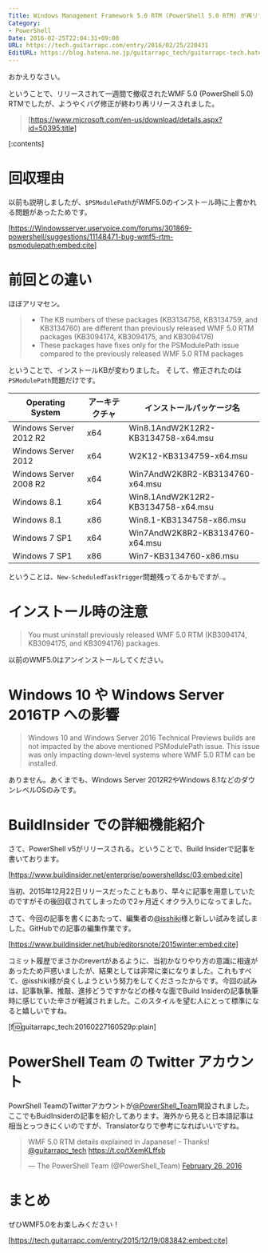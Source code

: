 ```yaml
---
Title: Windows Management Framework 5.0 RTM (PowerShell 5.0 RTM) が再リリースされました
Category:
- PowerShell
Date: 2016-02-25T22:04:31+09:00
URL: https://tech.guitarrapc.com/entry/2016/02/25/220431
EditURL: https://blog.hatena.ne.jp/guitarrapc_tech/guitarrapc-tech.hatenablog.com/atom/entry/10328537792364785072
---
```


おかえりなさい。

ということで、リリースされて一週間で撤収されたWMF 5.0 (PowerShell 5.0) RTMでしたが、ようやくバグ修正が終わり再リリースされました。

> [https://www.microsoft.com/en-us/download/details.aspx?id=50395:title]


[:contents]

# 回収理由

以前も説明しましたが、`$PSModulePath`がWMF5.0のインストール時に上書かれる問題があったためです。

[https://Windowsserver.uservoice.com/forums/301869-powershell/suggestions/11148471-bug-wmf5-rtm-psmodulepath:embed:cite]


# 前回との違い

ほぼアリマセン。

> - The KB numbers of these packages (KB3134758, KB3134759, and KB3134760) are different than previously released WMF 5.0 RTM packages (KB3094174, KB3094175, and KB3094176)
> - These packages have fixes only for the PSModulePath issue compared to the previously released WMF 5.0 RTM packages

ということで、インストールKBが変わりました。
そして、修正されたのは`PSModulePath`問題だけです。

Operating System	| アーキテクチャ	| インストールパッケージ名
---- | ---- | ----
Windows Server 2012 R2	| x64	| Win8.1AndW2K12R2-KB3134758-x64.msu
Windows Server 2012	| x64	| W2K12-KB3134759-x64.msu
Windows Server 2008 R2	| x64	| Win7AndW2K8R2-KB3134760-x64.msu
Windows 8.1	| x64	| Win8.1AndW2K12R2-KB3134758-x64.msu
Windows 8.1	| x86	| Win8.1-KB3134758-x86.msu
Windows 7 SP1	| x64	| Win7AndW2K8R2-KB3134760-x64.msu
Windows 7 SP1	| x86	| Win7-KB3134760-x86.msu


ということは、`New-ScheduledTaskTrigger`問題残ってるかもですが..。

# インストール時の注意

> You must uninstall previously released WMF 5.0 RTM (KB3094174, KB3094175, and KB3094176) packages.

以前のWMF5.0はアンインストールしてください。


# Windows 10 や Windows Server 2016TP への影響

> Windows 10 and Windows Server 2016 Technical Previews builds are not impacted by the above mentioned PSModulePath issue. This issue was only impacting down-level systems where WMF 5.0 RTM can be installed.

ありません。あくまでも、Windows Server 2012R2やWindows 8.1などのダウンレベルOSのみです。

# BuildInsider での詳細機能紹介

さて、PowerShell v5がリリースされる。ということで、Build Insiderで記事を書いております。

[https://www.buildinsider.net/enterprise/powershelldsc/03:embed:cite]

当初、2015年12月22日リリースだったこともあり、早々に記事を用意していたのですがその後回収されてしまったので2ヶ月近くオクラ入りになってました。

さて、今回の記事を書くにあたって、編集者の[@isshiki](https://twitter.com/isshiki)様と新しい試みを試しました。GitHubでの記事の編集作業です。

[https://www.buildinsider.net/hub/editorsnote/2015winter:embed:cite]

コミット履歴でまさかのrevertがあるように、当初かなりやり方の意識に相違があったため戸惑いましたが、結果としては非常に楽になりました。これもすべて、@isshiki様が良くしようという努力をしてくださったからです。今回の試みは、記事執筆、推敲、進捗どうですかなどの様々な面でBuild Insiderの記事執筆時に感じていた辛さが軽減されました。このスタイルを望む人にとって標準になると嬉しいですね。

[f:id:guitarrapc_tech:20160227160529p:plain]

# PowerShell Team の Twitter アカウント

PowrShell TeamのTwitterアカウントが[@PowerShell_Team](https://twitter.com/PowerShell_Team)開設されました。ここでもBuidInsiderの記事を紹介してあります。海外から見ると日本語記事は相当とっつきにくいのですが、Translatorなりで参考になればいいですね。

<blockquote class="twitter-tweet" data-lang="en"><p lang="en" dir="ltr">WMF 5.0 RTM details explained in Japanese! - Thanks! <a href="https://twitter.com/guitarrapc_tech">@guitarrapc_tech</a> <a href="https://t.co/tXemKLffsb">https://t.co/tXemKLffsb</a></p>&mdash; The PowerShell Team (@PowerShell_Team) <a href="https://twitter.com/PowerShell_Team/status/703242871197937665">February 26, 2016</a></blockquote>
<script async src="//platform.twitter.com/widgets.js" charset="utf-8"></script>

# まとめ

ぜひWMF5.0をお楽しみください！

[https://tech.guitarrapc.com/entry/2015/12/19/083842:embed:cite]
